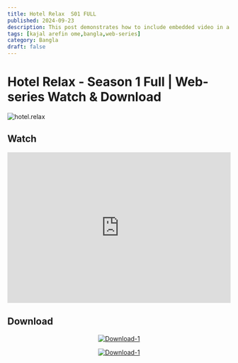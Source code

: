 ```yaml
---
title: Hotel Relax  S01 FULL
published: 2024-09-23
description: This post demonstrates how to include embedded video in a blog post.
tags: [kajal arefin ome,bangla,web-series]
category: Bangla
draft: false
---
```


# Hotel Relax - Season 1 Full | Web-series Watch & Download

![hotel.relax ](https://image.tmdb.org/t/p/original/kMNkApA9jCHy7ABVSNRHeuDmxTZ.jpg)   
## Watch

<iframe  frameborder="0"  allowfullscreen="true"  scrolling="no"  allow="autoplay;fullscreen"  src="https://onelineplayer.com/player.html?autoplay=true&autopause=false&muted=false&loop=true&url=https%3A%2F%2Fcinebazz.simovies.workers.dev%2F0%3A%2FHotel.Relax.S01.FULL.720p.mkv&poster=&time=true&progressBar=true&overlay=true&muteButton=true&fullscreenButton=true&style=light&quality=auto&playButton=true"  style="border:0px #ffffff none;" height="340px" width="100%" allowfullscreen></iframe>

## Download  


  [    <div align="center">![Download-1](https://i.ibb.co.com/C81b9br/download1.png) </div> ](https://cinebazz.simovies.workers.dev/0:/Hotel.Relax.S01.FULL.720p.mkv) 

  [    <div align="center">![Download-1](https://i.ibb.co.com/f0N5ptT/download2.png) </div> ](https://cinebazz.simovies.workers.dev/0:/Hotel.Relax.S01.FULL.720p.mkv) 
## 

